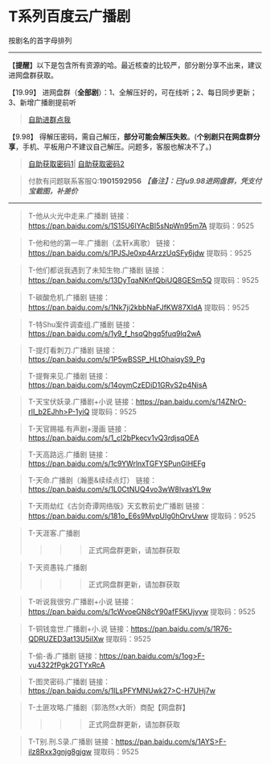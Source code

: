<h1>T系列百度云广播剧</h1>
按剧名的首字母排列

-----

【**提醒**】以下是包含所有资源的哈。最近核查的比较严，部分剧分享不出来，建议进网盘群获取。


【19.99】 进网盘群（**全部剧**）：1、全解压好的，可在线听；2、每日同步更新；3、新增广播剧提前听
>[自助进群点我](http://pay.tupianmima.com/ma.html)

【9.98】 得解压密码，需自己解压，**部分可能会解压失败**。(**个别剧只在网盘群分享**，手机、平板用户不建议自己解压。问题多，客服也解决不了。)

>[自助获取密码1](http://pay.tupianmima.com/p.php?8tp=t3.13473a126b1998.pg1)|
[自助获取密码2](http://pay.tupianmima.com/p.php?8tp=t2.14178a39b1998.pg1)

>付款有问题联系客服Q:**1901592956**
***【备注】：已fu9.98进网盘群，凭支付宝截图，补差价***

------

>T-他从火光中走来.广播剧
链接：https://pan.baidu.com/s/1S15U6IYAcBI5sNpWn95m7A
提取码：9525
 
>T-他和他的第一年.广播剧（孟轩x离歌）
链接：https://pan.baidu.com/s/1PJSJe0xp4ArzzUqSFy6jdw
提取码：9525
 
>T-他们都说我遇到了未知生物.广播剧
链接：https://pan.baidu.com/s/13DyTqaNKnfQbiUQ8GESm5Q
提取码：9525 
 
>T-碳酸危机.广播剧
链接：https://pan.baidu.com/s/1Nk7ji2kbbNaFJfKW87XIdA
提取码：9525
 
>T-特Shu案件调查组.广播剧
链接：https://pan.baidu.com/s/1y9_f_hsqQhgq5fuq9lq2wA
 
>T-提灯看刺刀.广播剧
链接：https://pan.baidu.com/s/1P5wBSSP_HLtOhaiqyS9_Pg

>T-提臀来见.广播剧
链接：https://pan.baidu.com/s/14oymCzEDiD1GRvS2p4NisA

>T-天宝伏妖录.广播剧+小说
链接：https://pan.baidu.com/s/14ZNrO-rlI_b2EJhh>P-1yiQ
提取码：9525 
 
>T-天官赐福.有声剧+漫画
链接：https://pan.baidu.com/s/1_cI2bPkecv1vQ3rdjsqOEA
 
>T-天高路远.广播剧
链接：https://pan.baidu.com/s/1c9YWrlnxTGFYSPunGlHEFg
 
>T-天命.广播剧（瀚墨&续续点灯）
链接：https://pan.baidu.com/s/1L0CtNUQ4vo3wW8IvasYL9w
 
>T-天雨劫红《古剑奇谭网络版》天玄教前史广播剧
链接：https://pan.baidu.com/s/181o_E6s9MvpUIg0hOrvUww
提取码：9525
 
>T-天涯客.广播剧
>>>>正式网盘群更新，请加群获取
 
>T-天资愚钝.广播剧
>>>>正式网盘群更新，请加群获取
 
>T-听说我很穷.广播剧+小说
链接：https://pan.baidu.com/s/1cWvoeGN8cY90afF5KUjvyw
提取码：9525 
 
>T-铜钱龛世.广播剧+小.说
链接：https://pan.baidu.com/s/1R76-QDRUZED3at13U5iIXw
提取码：9525 
 
>T-偷-香.广播剧
链接：https://pan.baidu.com/s/1og>F-vu4322fPgk2GTYxRcA
 
>T-图灵密码.广播剧
链接：https://pan.baidu.com/s/1ILsPFYMNUwk27>C-H7UHj7w

>T-土匪攻略.广播剧（郭浩然x大昕）商配【网盘群】
>>>>正式网盘群更新，请加群获取

>T-T别.刑.S录.广播剧
链接：https://pan.baidu.com/s/1AYS>F-ilz8Rxx3gnjg8gjgw
提取码：9525
 



